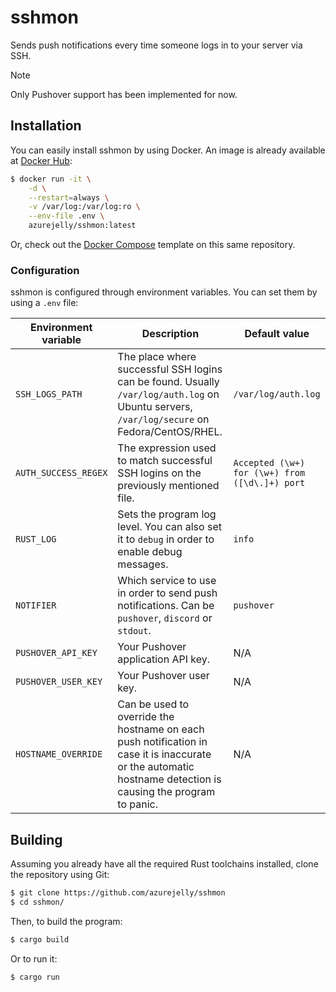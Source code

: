 # sshmon
Sends push notifications every time someone logs in to your server via SSH.

> [!NOTE]  
> Only Pushover support has been implemented for now.

## Installation
You can easily install sshmon by using Docker. An image is already available at [Docker Hub](https://hub.docker.com/r/azurejelly/sshmon):
```sh
$ docker run -it \
    -d \
    --restart=always \
    -v /var/log:/var/log:ro \
    --env-file .env \
    azurejelly/sshmon:latest
```
Or, check out the [Docker Compose](./docker-compose.yml) template on this same repository.

### Configuration
sshmon is configured through environment variables. You can set them by using a `.env` file:

| Environment variable | Description                                                                                                                                                  | Default value                                  |
|----------------------|--------------------------------------------------------------------------------------------------------------------------------------------------------------|------------------------------------------------|
| `SSH_LOGS_PATH`      | The place where successful SSH logins can be found. Usually `/var/log/auth.log` on Ubuntu servers, `/var/log/secure` on Fedora/CentOS/RHEL.                  | `/var/log/auth.log`                            |
| `AUTH_SUCCESS_REGEX` | The expression used to match successful SSH logins on the previously mentioned file.                                                                         | `Accepted (\w+) for (\w+) from ([\d\.]+) port` |
| `RUST_LOG`           | Sets the program log level. You can also set it to `debug` in order to enable debug messages.                                                                | `info`                                         |
| `NOTIFIER`           | Which service to use in order to send push notifications. Can be `pushover`, `discord` or `stdout`.                                                          | `pushover`                                     |
| `PUSHOVER_API_KEY`   | Your Pushover application API key.                                                                                                                           | N/A                                            |
| `PUSHOVER_USER_KEY`  | Your Pushover user key.                                                                                                                                      | N/A                                            |
| `HOSTNAME_OVERRIDE`  | Can be used to override the hostname on each push notification in case it is inaccurate or the automatic hostname detection is causing the program to panic. | N/A                                            |

## Building
Assuming you already have all the required Rust toolchains installed, clone the repository using Git:
```sh
$ git clone https://github.com/azurejelly/sshmon
$ cd sshmon/
```
Then, to build the program:
```sh
$ cargo build
```
Or to run it:
```sh
$ cargo run
```
